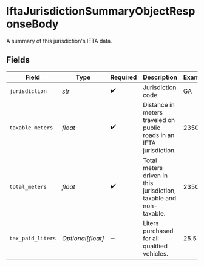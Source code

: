 # IftaJurisdictionSummaryObjectResponseBody

A summary of this jurisdiction's IFTA data.


## Fields

| Field                                                                | Type                                                                 | Required                                                             | Description                                                          | Example                                                              |
| -------------------------------------------------------------------- | -------------------------------------------------------------------- | -------------------------------------------------------------------- | -------------------------------------------------------------------- | -------------------------------------------------------------------- |
| `jurisdiction`                                                       | *str*                                                                | :heavy_check_mark:                                                   | Jurisdiction code.                                                   | GA                                                                   |
| `taxable_meters`                                                     | *float*                                                              | :heavy_check_mark:                                                   | Distance in meters traveled on public roads in an IFTA jurisdiction. | 2350                                                                 |
| `total_meters`                                                       | *float*                                                              | :heavy_check_mark:                                                   | Total meters driven in this jurisdiction, taxable and non-taxable.   | 2350                                                                 |
| `tax_paid_liters`                                                    | *Optional[float]*                                                    | :heavy_minus_sign:                                                   | Liters purchased for all qualified vehicles.                         | 25.5                                                                 |